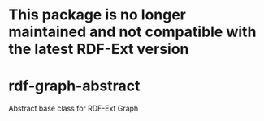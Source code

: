 # This package is no longer maintained and not compatible with the latest RDF-Ext version

# rdf-graph-abstract

Abstract base class for RDF-Ext Graph
